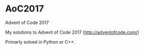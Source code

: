 # AoC2017
Advent of Code 2017

My solutions to Advent of Code 2017 (http://adventofcode.com/)

Primarly solved in Python or C++.

